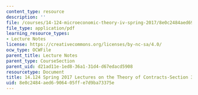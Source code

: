 ```yaml
---
content_type: resource
description: ''
file: /courses/14-124-microeconomic-theory-iv-spring-2017/8e0c2484aed6906405ffe7d9ba73375e_MIT14_124S17_LecNote3.pdf
file_type: application/pdf
learning_resource_types:
- Lecture Notes
license: https://creativecommons.org/licenses/by-nc-sa/4.0/
ocw_type: OCWFile
parent_title: Lecture Notes
parent_type: CourseSection
parent_uid: d21ad11e-1ed8-36a1-31d4-d67edacd5908
resourcetype: Document
title: 14.124 Spring 2017 Lectures on the Theory of Contracts-Section 3
uid: 8e0c2484-aed6-9064-05ff-e7d9ba73375e
---
```


